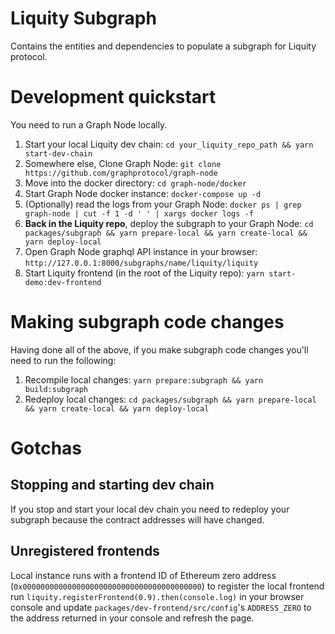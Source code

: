 # Liquity Subgraph

Contains the entities and dependencies to populate a subgraph for Liquity protocol.

# Development quickstart

You need to run a Graph Node locally.

1. Start your local Liquity dev chain: `cd your_liquity_repo_path && yarn start-dev-chain`
2. Somewhere else, Clone Graph Node: `git clone https://github.com/graphprotocol/graph-node`
3. Move into the docker directory: `cd graph-node/docker`
4. Start Graph Node docker instance: `docker-compose up -d`
5. (Optionally) read the logs from your Graph Node: `docker ps | grep graph-node | cut -f 1 -d ' ' | xargs docker logs -f`
6. **Back in the Liquity repo**, deploy the subgraph to your Graph Node: `cd packages/subgraph && yarn prepare-local && yarn create-local && yarn deploy-local`
7. Open Graph Node graphql API instance in your browser: `http://127.0.0.1:8000/subgraphs/name/liquity/liquity`
8. Start Liquity frontend (in the root of the Liquity repo): `yarn start-demo:dev-frontend`

# Making subgraph code changes

Having done all of the above, if you make subgraph code changes you'll need to run the following:

1. Recompile local changes: `yarn prepare:subgraph && yarn build:subgraph`
2. Redeploy local changes: `cd packages/subgraph && yarn prepare-local && yarn create-local && yarn deploy-local`

# Gotchas

## Stopping and starting dev chain

If you stop and start your local dev chain you need to redeploy your subgraph because the contract addresses will have changed.

## Unregistered frontends

Local instance runs with a frontend ID of Ethereum zero address (`0x0000000000000000000000000000000000000000`) to register the local frontend run `liquity.registerFrontend(0.9).then(console.log)` in your browser console and update `packages/dev-frontend/src/config`'s `ADDRESS_ZERO` to the address returned in your console and refresh the page.
